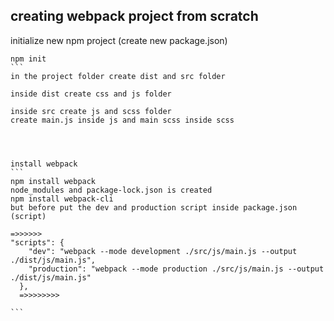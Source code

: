 


## creating webpack project from scratch
initialize new npm project (create new package.json)
````
npm init
```
in the project folder create dist and src folder

inside dist create css and js folder

inside src create js and scss folder
create main.js inside js and main scss inside scss




install webpack
```
npm install webpack
node_modules and package-lock.json is created
npm install webpack-cli
but before put the dev and production script inside package.json (script)

=>>>>>>
"scripts": {
    "dev": "webpack --mode development ./src/js/main.js --output ./dist/js/main.js",
    "production": "webpack --mode production ./src/js/main.js --output ./dist/js/main.js"
  },
  =>>>>>>>>

```

